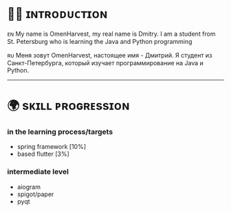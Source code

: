 # 👋🏻 ɪɴᴛʀᴏᴅᴜᴄᴛɪᴏɴ

ᴇɴ
My name is OmenHarvest, my real name is Dmitry. I am a student from St. Petersburg who is learning the Java and Python programming

ʀᴜ
Меня зовут OmenHarvest, настоящее имя - Дмитрий. Я студент из Санкт-Петербурга, который изучает программирование на Java и Python.

----
# 🌍 sᴋɪʟʟ ᴘʀᴏɢʀᴇssɪᴏɴ

### in the learning process/targets

* spring framework [10%]
* based flutter [3%]

### intermediate level

* aiogram
* spigot/paper
* pyqt
